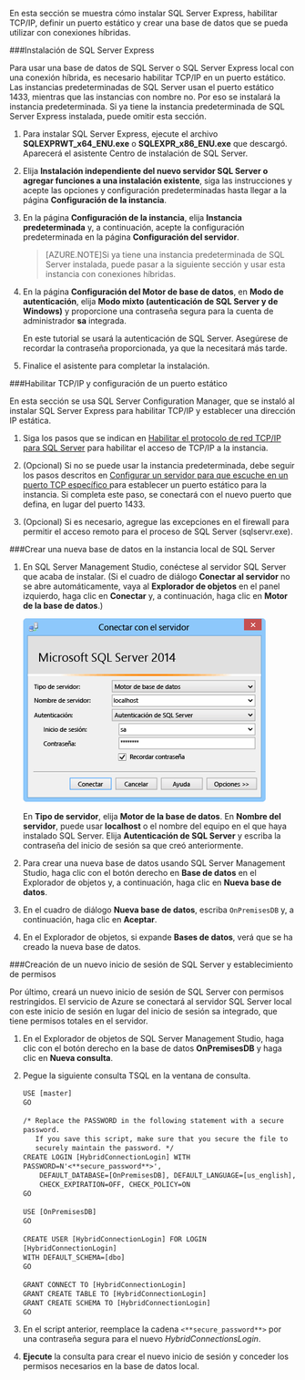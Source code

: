 
En esta sección se muestra cómo instalar SQL Server Express, habilitar TCP/IP, definir un puerto estático y crear una base de datos que se pueda utilizar con conexiones híbridas.

###Instalación de SQL Server Express

Para usar una base de datos de SQL Server o SQL Server Express local con una conexión híbrida, es necesario habilitar TCP/IP en un puerto estático. Las instancias predeterminadas de SQL Server usan el puerto estático 1433, mientras que las instancias con nombre no. Por eso se instalará la instancia predeterminada. Si ya tiene la instancia predeterminada de SQL Server Express instalada, puede omitir esta sección.

1. Para instalar SQL Server Express, ejecute el archivo **SQLEXPRWT\_x64\_ENU.exe** o **SQLEXPR\_x86\_ENU.exe** que descargó. Aparecerá el asistente Centro de instalación de SQL Server.
	
2. Elija **Instalación independiente del nuevo servidor SQL Server o agregar funciones a una instalación existente**, siga las instrucciones y acepte las opciones y configuración predeterminadas hasta llegar a la página **Configuración de la instancia**.
	
3. En la página **Configuración de la instancia**, elija **Instancia predeterminada** y, a continuación, acepte la configuración predeterminada en la página **Configuración del servidor**.

	>[AZURE.NOTE]Si ya tiene una instancia predeterminada de SQL Server instalada, puede pasar a la siguiente sección y usar esta instancia con conexiones híbridas.
	
5. En la página **Configuración del Motor de base de datos**, en **Modo de autenticación**, elija **Modo mixto (autenticación de SQL Server y de Windows)** y proporcione una contraseña segura para la cuenta de administrador **sa** integrada.
	
	En este tutorial se usará la autenticación de SQL Server. Asegúrese de recordar la contraseña proporcionada, ya que la necesitará más tarde.
	
6. Finalice el asistente para completar la instalación.

###Habilitar TCP/IP y configuración de un puerto estático

En esta sección se usa SQL Server Configuration Manager, que se instaló al instalar SQL Server Express para habilitar TCP/IP y establecer una dirección IP estática.

1. Siga los pasos que se indican en [Habilitar el protocolo de red TCP/IP para SQL Server](http://technet.microsoft.com/library/hh231672%28v=sql.110%29.aspx) para habilitar el acceso de TCP/IP a la instancia.

2. (Opcional) Si no se puede usar la instancia predeterminada, debe seguir los pasos descritos en [Configurar un servidor para que escuche en un puerto TCP específico ](https://msdn.microsoft.com/library/ms177440.aspx) para establecer un puerto estático para la instancia. Si completa este paso, se conectará con el nuevo puerto que defina, en lugar del puerto 1433.

3. (Opcional) Si es necesario, agregue las excepciones en el firewall para permitir el acceso remoto para el proceso de SQL Server (sqlservr.exe).

###Crear una nueva base de datos en la instancia local de SQL Server

1. En SQL Server Management Studio, conéctese al servidor SQL Server que acaba de instalar. (Si el cuadro de diálogo **Conectar al servidor** no se abre automáticamente, vaya al **Explorador de objetos** en el panel izquierdo, haga clic en **Conectar** y, a continuación, haga clic en **Motor de la base de datos**.) 	

	![Conectar al servidor](./media/hybrid-connections-create-on-premises-database/A04SSMSConnectToServer.png)
	
	En **Tipo de servidor**, elija **Motor de la base de datos**. En **Nombre del servidor**, puede usar **localhost** o el nombre del equipo en el que haya instalado SQL Server. Elija **Autenticación de SQL Server** y escriba la contraseña del inicio de sesión sa que creó anteriormente.
	
2. Para crear una nueva base de datos usando SQL Server Management Studio, haga clic con el botón derecho en **Base de datos** en el Explorador de objetos y, a continuación, haga clic en **Nueva base de datos**.
	
3. En el cuadro de diálogo **Nueva base de datos**, escriba `OnPremisesDB` y, a continuación, haga clic en **Aceptar**.
	
4. En el Explorador de objetos, si expande **Bases de datos**, verá que se ha creado la nueva base de datos.

###Creación de un nuevo inicio de sesión de SQL Server y establecimiento de permisos

Por último, creará un nuevo inicio de sesión de SQL Server con permisos restringidos. El servicio de Azure se conectará al servidor SQL Server local con este inicio de sesión en lugar del inicio de sesión sa integrado, que tiene permisos totales en el servidor.

1. En el Explorador de objetos de SQL Server Management Studio, haga clic con el botón derecho en la base de datos **OnPremisesDB** y haga clic en **Nueva consulta**.

2.  Pegue la siguiente consulta TSQL en la ventana de consulta.

		USE [master]
		GO
		
		/* Replace the PASSWORD in the following statement with a secure password. 
		   If you save this script, make sure that you secure the file to 
		   securely maintain the password. */ 
		CREATE LOGIN [HybridConnectionLogin] WITH PASSWORD=N'<**secure_password**>', 
			DEFAULT_DATABASE=[OnPremisesDB], DEFAULT_LANGUAGE=[us_english], 
			CHECK_EXPIRATION=OFF, CHECK_POLICY=ON
		GO
	
		USE [OnPremisesDB]
		GO
	
		CREATE USER [HybridConnectionLogin] FOR LOGIN [HybridConnectionLogin] 
		WITH DEFAULT_SCHEMA=[dbo]
		GO

		GRANT CONNECT TO [HybridConnectionLogin]
		GRANT CREATE TABLE TO [HybridConnectionLogin]
		GRANT CREATE SCHEMA TO [HybridConnectionLogin]
		GO  
   
3. En el script anterior, reemplace la cadena `<**secure_password**>` por una contraseña segura para el nuevo *HybridConnectionsLogin*.

4. **Ejecute** la consulta para crear el nuevo inicio de sesión y conceder los permisos necesarios en la base de datos local.

<!---HONumber=Oct15_HO3-->